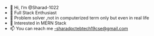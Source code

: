 - 👋 Hi, I’m @Sharad-1022
- 👀 Full Stack Enthusiast
- 🌱 Problem solver ,not in computerized term only but even in real life
- 💞 Interested in MERN Stack
- 📫 You can reach me -sharadpctebtech19cse@gmail.com

<!---
Sharad-1022/Sharad-1022 is a ✨ special ✨ repository because its `README.md` (this file) appears on your GitHub profile.
You can click the Preview link to take a look at your changes.
--->
